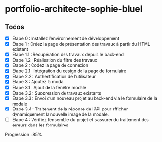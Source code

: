 # portfolio-architecte-sophie-bluel

## Todos

- [x] Étape 0 : Installez l’environnement de développement
- [x] Étape 1 : Créez la page de présentation des travaux à partir du HTML existant
- [x] Étape 1.1 : Récupération des travaux depuis le back-end
- [x] Étape 1.2 : Réalisation du filtre des travaux
- [x] Étape 2 : Codez la page de connexion
- [x] Étape 2.1 : Intégration du design de la page de formulaire
- [x] Étape 2.2 : Authentification de l’utilisateur
- [x] Étape 3 : Ajoutez la moda
- [x] Étape 3.1 : Ajout de la fenêtre modale
- [x] Étape 3.2 : Suppression de travaux existants
- [x] Étape 3.3 : Envoi d’un nouveau projet au back-end via le formulaire de la modale
- [x] Étape 3.4 : Traitement de la réponse de l’API pour afficher dynamiquement la nouvelle image de la modale.
- [ ] Étape 4 : Vérifiez l’ensemble du projet et s’assurer du traitement des erreurs dans les formulaires

Progression : 85%
